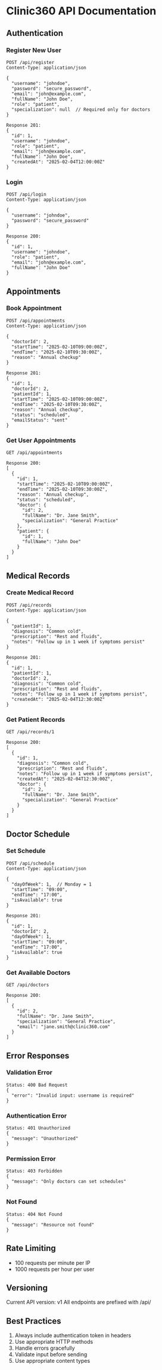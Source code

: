 # Clinic360 API Documentation

## Authentication

### Register New User
```http
POST /api/register
Content-Type: application/json

{
  "username": "johndoe",
  "password": "secure_password",
  "email": "john@example.com",
  "fullName": "John Doe",
  "role": "patient",
  "specialization": null  // Required only for doctors
}

Response 201:
{
  "id": 1,
  "username": "johndoe",
  "role": "patient",
  "email": "john@example.com",
  "fullName": "John Doe",
  "createdAt": "2025-02-04T12:00:00Z"
}
```

### Login
```http
POST /api/login
Content-Type: application/json

{
  "username": "johndoe",
  "password": "secure_password"
}

Response 200:
{
  "id": 1,
  "username": "johndoe",
  "role": "patient",
  "email": "john@example.com",
  "fullName": "John Doe"
}
```

## Appointments

### Book Appointment
```http
POST /api/appointments
Content-Type: application/json

{
  "doctorId": 2,
  "startTime": "2025-02-10T09:00:00Z",
  "endTime": "2025-02-10T09:30:00Z",
  "reason": "Annual checkup"
}

Response 201:
{
  "id": 1,
  "doctorId": 2,
  "patientId": 1,
  "startTime": "2025-02-10T09:00:00Z",
  "endTime": "2025-02-10T09:30:00Z",
  "reason": "Annual checkup",
  "status": "scheduled",
  "emailStatus": "sent"
}
```

### Get User Appointments
```http
GET /api/appointments

Response 200:
[
  {
    "id": 1,
    "startTime": "2025-02-10T09:00:00Z",
    "endTime": "2025-02-10T09:30:00Z",
    "reason": "Annual checkup",
    "status": "scheduled",
    "doctor": {
      "id": 2,
      "fullName": "Dr. Jane Smith",
      "specialization": "General Practice"
    },
    "patient": {
      "id": 1,
      "fullName": "John Doe"
    }
  }
]
```

## Medical Records

### Create Medical Record
```http
POST /api/records
Content-Type: application/json

{
  "patientId": 1,
  "diagnosis": "Common cold",
  "prescription": "Rest and fluids",
  "notes": "Follow up in 1 week if symptoms persist"
}

Response 201:
{
  "id": 1,
  "patientId": 1,
  "doctorId": 2,
  "diagnosis": "Common cold",
  "prescription": "Rest and fluids",
  "notes": "Follow up in 1 week if symptoms persist",
  "createdAt": "2025-02-04T12:30:00Z"
}
```

### Get Patient Records
```http
GET /api/records/1

Response 200:
[
  {
    "id": 1,
    "diagnosis": "Common cold",
    "prescription": "Rest and fluids",
    "notes": "Follow up in 1 week if symptoms persist",
    "createdAt": "2025-02-04T12:30:00Z",
    "doctor": {
      "id": 2,
      "fullName": "Dr. Jane Smith",
      "specialization": "General Practice"
    }
  }
]
```

## Doctor Schedule

### Set Schedule
```http
POST /api/schedule
Content-Type: application/json

{
  "dayOfWeek": 1,  // Monday = 1
  "startTime": "09:00",
  "endTime": "17:00",
  "isAvailable": true
}

Response 201:
{
  "id": 1,
  "doctorId": 2,
  "dayOfWeek": 1,
  "startTime": "09:00",
  "endTime": "17:00",
  "isAvailable": true
}
```

### Get Available Doctors
```http
GET /api/doctors

Response 200:
[
  {
    "id": 2,
    "fullName": "Dr. Jane Smith",
    "specialization": "General Practice",
    "email": "jane.smith@clinic360.com"
  }
]
```

## Error Responses

### Validation Error
```http
Status: 400 Bad Request
{
  "error": "Invalid input: username is required"
}
```

### Authentication Error
```http
Status: 401 Unauthorized
{
  "message": "Unauthorized"
}
```

### Permission Error
```http
Status: 403 Forbidden
{
  "message": "Only doctors can set schedules"
}
```

### Not Found
```http
Status: 404 Not Found
{
  "message": "Resource not found"
}
```

## Rate Limiting
- 100 requests per minute per IP
- 1000 requests per hour per user

## Versioning
Current API version: v1
All endpoints are prefixed with /api/

## Best Practices
1. Always include authentication token in headers
2. Use appropriate HTTP methods
3. Handle errors gracefully
4. Validate input before sending
5. Use appropriate content types
